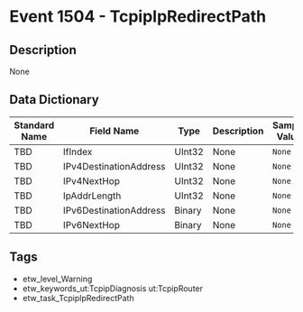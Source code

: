 # Event 1504 - TcpipIpRedirectPath

## Description
None

## Data Dictionary
|Standard Name|Field Name|Type|Description|Sample Value|
|---|---|---|---|---|
|TBD|IfIndex|UInt32|None|`None`|
|TBD|IPv4DestinationAddress|UInt32|None|`None`|
|TBD|IPv4NextHop|UInt32|None|`None`|
|TBD|IpAddrLength|UInt32|None|`None`|
|TBD|IPv6DestinationAddress|Binary|None|`None`|
|TBD|IPv6NextHop|Binary|None|`None`|

## Tags
* etw_level_Warning
* etw_keywords_ut:TcpipDiagnosis ut:TcpipRouter
* etw_task_TcpipIpRedirectPath